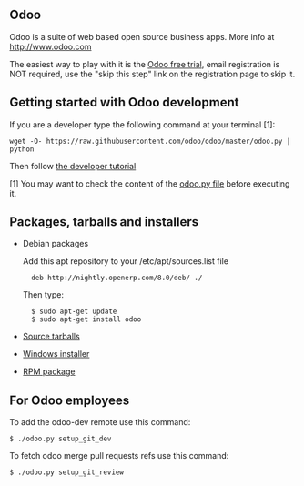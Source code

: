 Odoo
----

Odoo is a suite of web based open source business apps.  More info at http://www.odoo.com

The easiest way to play with it is the <a href="https://www.odoo.com/page/start">Odoo free trial</a>, email registration is NOT required, use the "skip this step" link on the registration page to skip it.


Getting started with Odoo development
--------------------------------------

If you are a developer type the following command at your terminal [1]:

    wget -O- https://raw.githubusercontent.com/odoo/odoo/master/odoo.py | python

Then follow <a href="https://doc.openerp.com/trunk/server/howto/howto_website/">the developer tutorial</a>

[1] You may want to check the content of the <a href="https://raw.githubusercontent.com/odoo/odoo/master/odoo.py">odoo.py file</a> before executing it.


Packages, tarballs and installers
---------------------------------

* Debian packages

    Add this apt repository to your /etc/apt/sources.list file

        deb http://nightly.openerp.com/8.0/deb/ ./

    Then type:

        $ sudo apt-get update
        $ sudo apt-get install odoo

* <a href="http://nightly.openerp.com/">Source tarballs</a>

* <a href="http://nightly.openerp.com/">Windows installer</a>

* <a href="http://nightly.openerp.com/">RPM package</a>


For Odoo employees
------------------

To add the odoo-dev remote use this command:

    $ ./odoo.py setup_git_dev

To fetch odoo merge pull requests refs use this command:

    $ ./odoo.py setup_git_review

